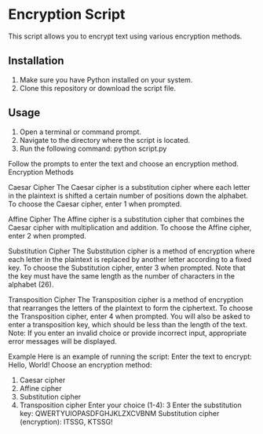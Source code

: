 # Encryption Script

This script allows you to encrypt text using various encryption methods.

## Installation

1. Make sure you have Python installed on your system.
2. Clone this repository or download the script file.

## Usage

1. Open a terminal or command prompt.
2. Navigate to the directory where the script is located.
3. Run the following command: python script.py

Follow the prompts to enter the text and choose an encryption method.
Encryption Methods

Caesar Cipher
The Caesar cipher is a substitution cipher where each letter in the plaintext is shifted a certain number of positions down the alphabet.
To choose the Caesar cipher, enter 1 when prompted.

Affine Cipher
The Affine cipher is a substitution cipher that combines the Caesar cipher with multiplication and addition.
To choose the Affine cipher, enter 2 when prompted.

Substitution Cipher
The Substitution cipher is a method of encryption where each letter in the plaintext is replaced by another letter according to a fixed key.
To choose the Substitution cipher, enter 3 when prompted. Note that the key must have the same length as the number of characters in the alphabet (26).

Transposition Cipher
The Transposition cipher is a method of encryption that rearranges the letters of the plaintext to form the ciphertext.
To choose the Transposition cipher, enter 4 when prompted. You will also be asked to enter a transposition key, which should be less than the length of the text.
Note: If you enter an invalid choice or provide incorrect input, appropriate error messages will be displayed.

Example
Here is an example of running the script:
Enter the text to encrypt: Hello, World!
Choose an encryption method:
1. Caesar cipher
2. Affine cipher
3. Substitution cipher
4. Transposition cipher
Enter your choice (1-4): 3
Enter the substitution key: QWERTYUIOPASDFGHJKLZXCVBNM
Substitution cipher (encryption): ITSSG, KTSSG!
